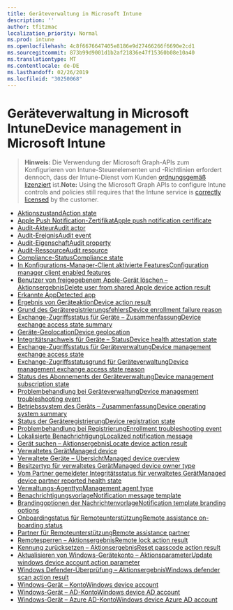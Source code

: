 ```yaml
---
title: Geräteverwaltung in Microsoft Intune
description: ''
author: tfitzmac
localization_priority: Normal
ms.prod: intune
ms.openlocfilehash: 4c8f6676647405e8186e9d27466266f6690e2cd1
ms.sourcegitcommit: 873b99d9001d1b2af21836e47f15360b08e10a40
ms.translationtype: MT
ms.contentlocale: de-DE
ms.lasthandoff: 02/26/2019
ms.locfileid: "30250068"
---
```

# <a name="device-management-in-microsoft-intune"></a><span data-ttu-id="938c5-102">Geräteverwaltung in Microsoft Intune</span><span class="sxs-lookup"><span data-stu-id="938c5-102">Device management in Microsoft Intune</span></span>

> <span data-ttu-id="938c5-103">**Hinweis:** Die Verwendung der Microsoft Graph-APIs zum Konfigurieren von Intune-Steuerelementen und -Richtlinien erfordert dennoch, dass der Intune-Dienst vom Kunden [ordnungsgemäß lizenziert](https://www.microsoft.com/en-us/cloud-platform/microsoft-intune-pricing) ist.</span><span class="sxs-lookup"><span data-stu-id="938c5-103">**Note:** Using the Microsoft Graph APIs to configure Intune controls and policies still requires that the Intune service is [correctly licensed](https://www.microsoft.com/en-us/cloud-platform/microsoft-intune-pricing) by the customer.</span></span>

- [<span data-ttu-id="938c5-104">Aktionszustand</span><span class="sxs-lookup"><span data-stu-id="938c5-104">Action state</span></span>](intune-devices-actionstate.md)
- [<span data-ttu-id="938c5-105">Apple Push Notification-Zertifikat</span><span class="sxs-lookup"><span data-stu-id="938c5-105">Apple push notification certificate</span></span>](intune-devices-applepushnotificationcertificate.md)
- [<span data-ttu-id="938c5-106">Audit-Akteur</span><span class="sxs-lookup"><span data-stu-id="938c5-106">Audit actor</span></span>](intune-auditing-auditactor.md)
- [<span data-ttu-id="938c5-107">Audit-Ereignis</span><span class="sxs-lookup"><span data-stu-id="938c5-107">Audit event</span></span>](intune-auditing-auditevent.md)
- [<span data-ttu-id="938c5-108">Audit-Eigenschaft</span><span class="sxs-lookup"><span data-stu-id="938c5-108">Audit property</span></span>](intune-auditing-auditproperty.md)
- [<span data-ttu-id="938c5-109">Audit-Ressource</span><span class="sxs-lookup"><span data-stu-id="938c5-109">Audit resource</span></span>](intune-auditing-auditresource.md)
- [<span data-ttu-id="938c5-110">Compliance-Status</span><span class="sxs-lookup"><span data-stu-id="938c5-110">Compliance state</span></span>](intune-devices-compliancestate.md)
- [<span data-ttu-id="938c5-111">In Konfigurations-Manager-Client aktivierte Features</span><span class="sxs-lookup"><span data-stu-id="938c5-111">Configuration manager client enabled features</span></span>](intune-devices-configurationmanagerclientenabledfeatures.md)
- [<span data-ttu-id="938c5-112">Benutzer von freigegebenem Apple-Gerät löschen – Aktionsergebnis</span><span class="sxs-lookup"><span data-stu-id="938c5-112">Delete user from shared Apple device action result</span></span>](intune-devices-deleteuserfromsharedappledeviceactionresult.md)
- [<span data-ttu-id="938c5-113">Erkannte App</span><span class="sxs-lookup"><span data-stu-id="938c5-113">Detected app</span></span>](intune-devices-detectedapp.md)
- [<span data-ttu-id="938c5-114">Ergebnis von Geräteaktion</span><span class="sxs-lookup"><span data-stu-id="938c5-114">Device action result</span></span>](intune-devices-deviceactionresult.md)
- [<span data-ttu-id="938c5-115">Grund des Geräteregistrierungsfehlers</span><span class="sxs-lookup"><span data-stu-id="938c5-115">Device enrollment failure reason</span></span>](intune-troubleshooting-deviceenrollmentfailurereason.md)
- [<span data-ttu-id="938c5-116">Exchange-Zugriffsstatus für Geräte – Zusammenfassung</span><span class="sxs-lookup"><span data-stu-id="938c5-116">Device exchange access state summary</span></span>](intune-devices-deviceexchangeaccessstatesummary.md)
- [<span data-ttu-id="938c5-117">Geräte-Geolocation</span><span class="sxs-lookup"><span data-stu-id="938c5-117">Device geolocation</span></span>](intune-devices-devicegeolocation.md)
- [<span data-ttu-id="938c5-118">Integritätsnachweis für Geräte – Status</span><span class="sxs-lookup"><span data-stu-id="938c5-118">Device health attestation state</span></span>](intune-devices-devicehealthattestationstate.md)
- [<span data-ttu-id="938c5-119">Exchange-Zugriffsstatus für Geräteverwaltung</span><span class="sxs-lookup"><span data-stu-id="938c5-119">Device management exchange access state</span></span>](intune-devices-devicemanagementexchangeaccessstate.md)
- [<span data-ttu-id="938c5-120">Exchange-Zugriffsstatusgrund für Geräteverwaltung</span><span class="sxs-lookup"><span data-stu-id="938c5-120">Device management exchange access state reason</span></span>](intune-devices-devicemanagementexchangeaccessstatereason.md)
- [<span data-ttu-id="938c5-121">Status des Abonnements der Geräteverwaltung</span><span class="sxs-lookup"><span data-stu-id="938c5-121">Device management subscription state</span></span>](intune-devices-devicemanagementsubscriptionstate.md)
- [<span data-ttu-id="938c5-122">Problembehandlung bei Geräteverwaltung</span><span class="sxs-lookup"><span data-stu-id="938c5-122">Device management troubleshooting event</span></span>](intune-troubleshooting-devicemanagementtroubleshootingevent.md)
- [<span data-ttu-id="938c5-123">Betriebssystem des Geräts – Zusammenfassung</span><span class="sxs-lookup"><span data-stu-id="938c5-123">Device operating system summary</span></span>](intune-devices-deviceoperatingsystemsummary.md)
- [<span data-ttu-id="938c5-124">Status der Geräteregistrierung</span><span class="sxs-lookup"><span data-stu-id="938c5-124">Device registration state</span></span>](intune-devices-deviceregistrationstate.md)
- [<span data-ttu-id="938c5-125">Problembehandlung bei Registrierung</span><span class="sxs-lookup"><span data-stu-id="938c5-125">Enrollment troubleshooting event</span></span>](intune-troubleshooting-enrollmenttroubleshootingevent.md)
- [<span data-ttu-id="938c5-126">Lokalisierte Benachrichtigung</span><span class="sxs-lookup"><span data-stu-id="938c5-126">Localized notification message</span></span>](intune-notification-localizednotificationmessage.md)
- [<span data-ttu-id="938c5-127">Gerät suchen – Aktionsergebnis</span><span class="sxs-lookup"><span data-stu-id="938c5-127">Locate device action result</span></span>](intune-devices-locatedeviceactionresult.md)
- [<span data-ttu-id="938c5-128">Verwaltetes Gerät</span><span class="sxs-lookup"><span data-stu-id="938c5-128">Managed device</span></span>](intune-devices-manageddevice.md)
- [<span data-ttu-id="938c5-129">Verwaltete Geräte – Übersicht</span><span class="sxs-lookup"><span data-stu-id="938c5-129">Managed device overview</span></span>](intune-devices-manageddeviceoverview.md)
- [<span data-ttu-id="938c5-130">Besitzertyp für verwaltetes Gerät</span><span class="sxs-lookup"><span data-stu-id="938c5-130">Managed device owner type</span></span>](intune-devices-manageddeviceownertype.md)
- [<span data-ttu-id="938c5-131">Vom Partner gemeldeter Integritätsstatus für verwaltetes Gerät</span><span class="sxs-lookup"><span data-stu-id="938c5-131">Managed device partner reported health state</span></span>](intune-devices-manageddevicepartnerreportedhealthstate.md)
- [<span data-ttu-id="938c5-132">Verwaltungs-Agenttyp</span><span class="sxs-lookup"><span data-stu-id="938c5-132">Management agent type</span></span>](intune-devices-managementagenttype.md)
- [<span data-ttu-id="938c5-133">Benachrichtigungsvorlage</span><span class="sxs-lookup"><span data-stu-id="938c5-133">Notification message template</span></span>](intune-notification-notificationmessagetemplate.md)
- [<span data-ttu-id="938c5-134">Brandingoptionen der Nachrichtenvorlage</span><span class="sxs-lookup"><span data-stu-id="938c5-134">Notification template branding options</span></span>](intune-notification-notificationtemplatebrandingoptions.md)
- [<span data-ttu-id="938c5-135">Onboardingstatus für Remoteunterstützung</span><span class="sxs-lookup"><span data-stu-id="938c5-135">Remote assistance on-boarding status</span></span>](intune-remoteassistance-remoteassistanceonboardingstatus.md)
- [<span data-ttu-id="938c5-136">Partner für Remoteunterstützung</span><span class="sxs-lookup"><span data-stu-id="938c5-136">Remote assistance partner</span></span>](intune-remoteassistance-remoteassistancepartner.md)
- [<span data-ttu-id="938c5-137">Remotesperren – Aktionsergebnis</span><span class="sxs-lookup"><span data-stu-id="938c5-137">Remote lock action result</span></span>](intune-devices-remotelockactionresult.md)
- [<span data-ttu-id="938c5-138">Kennung zurücksetzen – Aktionsergebnis</span><span class="sxs-lookup"><span data-stu-id="938c5-138">Reset passcode action result</span></span>](intune-devices-resetpasscodeactionresult.md)
- [<span data-ttu-id="938c5-139">Aktualisieren von Windows-Gerätekonto – Aktionsparameter</span><span class="sxs-lookup"><span data-stu-id="938c5-139">Update windows device account action parameter</span></span>](intune-devices-updatewindowsdeviceaccountactionparameter.md)
- [<span data-ttu-id="938c5-140">Windows Defender-Überprüfung – Aktionsergebnis</span><span class="sxs-lookup"><span data-stu-id="938c5-140">Windows defender scan action result</span></span>](intune-devices-windowsdefenderscanactionresult.md)
- [<span data-ttu-id="938c5-141">Windows-Gerät – Konto</span><span class="sxs-lookup"><span data-stu-id="938c5-141">Windows device account</span></span>](intune-devices-windowsdeviceaccount.md)
- [<span data-ttu-id="938c5-142">Windows-Gerät – AD-Konto</span><span class="sxs-lookup"><span data-stu-id="938c5-142">Windows device AD account</span></span>](intune-devices-windowsdeviceadaccount.md)
- [<span data-ttu-id="938c5-143">Windows-Gerät – Azure AD-Konto</span><span class="sxs-lookup"><span data-stu-id="938c5-143">Windows device Azure AD account</span></span>](intune-devices-windowsdeviceazureadaccount.md)
